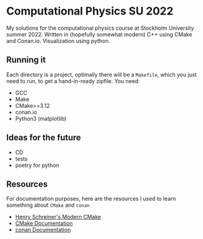 Computational Physics SU 2022 
===

My solutions for the computational physics course at Stockholm University summer 2022.
Written in (hopefully somewhat modern) C++ using CMake and Conan.io. Visualization using python.


## Running it

Each directory is a project, optimally there will be a `Makefile`, which you just need to run, to get
a hand-in-ready zipfile. 
You need:
* GCC
* Make 
* CMake>=3.12
* conan.io
* Python3 (matplotlib)

## Ideas for the future

* CD
* tests 
* poetry for python

## Resources 
For documentation purposes, here are the resources I used to learn something about `CMake` and `conan`
* [Henry Schreiner's Modern CMake](https://cliutils.gitlab.io/modern-cmake/)
* [CMake Documentation](https://cmake.org/documentation/)
* [conan Documentation](https://docs.conan.io/en/latest/)
